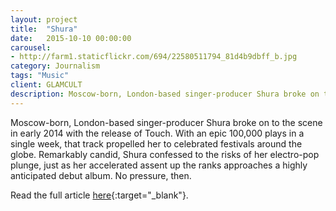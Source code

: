 ```yaml
---
layout: project
title:  "Shura"
date:   2015-10-10 00:00:00
carousel:
- http://farm1.staticflickr.com/694/22580511794_81d4b9dbff_b.jpg
category: Journalism
tags: "Music"
client: GLAMCULT
description: Moscow-born, London-based singer-producer Shura broke on to the scene in early 2014 with the release of Touch. With an epic 100,000 plays in a single week, that track propelled her to celebrated ...
---
```

Moscow-born, London-based singer-producer Shura broke on to the scene in early 2014 with the release of Touch. With an epic 100,000 plays in a single week, that track propelled her to celebrated festivals around the globe. Remarkably candid, Shura confessed to the risks of her electro-pop plunge, just as her accelerated assent up the ranks approaches a highly anticipated debut album. No pressure, then.

Read the full article [here](http://issuu.com/glamcult/docs/gc_editie_115_2015_56p_lowres_page/31?e=0){:target="_blank"}.


